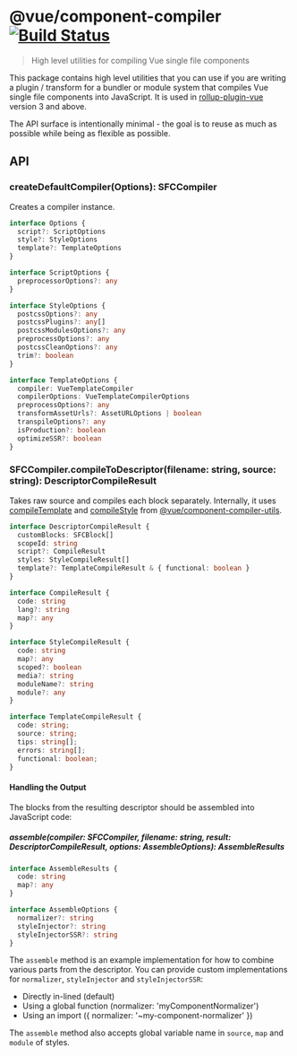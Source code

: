 # @vue/component-compiler [![Build Status](https://circleci.com/gh/vuejs/vue-component-compiler/tree/master.svg?style=shield)](https://circleci.com/gh/vuejs/vue-component-compiler)

> High level utilities for compiling Vue single file components

This package contains high level utilities that you can use if you are writing a plugin / transform for a bundler or module system that compiles Vue single file components into JavaScript. It is used in [rollup-plugin-vue](https://github.com/vuejs/rollup-plugin-vue) version 3 and above.

The API surface is intentionally minimal - the goal is to reuse as much as possible while being as flexible as possible.

## API

### createDefaultCompiler(Options): SFCCompiler

Creates a compiler instance.

```typescript
interface Options {
  script?: ScriptOptions
  style?: StyleOptions
  template?: TemplateOptions
}

interface ScriptOptions {
  preprocessorOptions?: any
}

interface StyleOptions {
  postcssOptions?: any
  postcssPlugins?: any[]
  postcssModulesOptions?: any
  preprocessOptions?: any
  postcssCleanOptions?: any
  trim?: boolean
}

interface TemplateOptions {
  compiler: VueTemplateCompiler
  compilerOptions: VueTemplateCompilerOptions
  preprocessOptions?: any
  transformAssetUrls?: AssetURLOptions | boolean
  transpileOptions?: any
  isProduction?: boolean
  optimizeSSR?: boolean
}
```

### SFCCompiler.compileToDescriptor(filename: string, source: string): DescriptorCompileResult

Takes raw source and compiles each block separately. Internally, it uses [compileTemplate](https://github.com/vuejs/component-compiler-utils/blob/master/README.md#compiletemplatetemplatecompileoptions-templatecompileresults) and [compileStyle](https://github.com/vuejs/component-compiler-utils/blob/master/README.md#compilestylestylecompileoptions) from [@vue/component-compiler-utils](https://github.com/vuejs/component-compiler-utils).

```typescript
interface DescriptorCompileResult {
  customBlocks: SFCBlock[]
  scopeId: string
  script?: CompileResult
  styles: StyleCompileResult[]
  template?: TemplateCompileResult & { functional: boolean }
}

interface CompileResult {
  code: string
  lang?: string
  map?: any
}

interface StyleCompileResult {
  code: string
  map?: any
  scoped?: boolean
  media?: string
  moduleName?: string
  module?: any
}

interface TemplateCompileResult {
  code: string;
  source: string;
  tips: string[];
  errors: string[];
  functional: boolean;
}
```

#### Handling the Output

The blocks from the resulting descriptor should be assembled into JavaScript code:

##### assemble(compiler: SFCCompiler, filename: string, result: DescriptorCompileResult, options: AssembleOptions): AssembleResults

```typescript
interface AssembleResults {
  code: string
  map?: any
}
```

```typescript
interface AssembleOptions {
  normalizer?: string
  styleInjector?: string
  styleInjectorSSR?: string
}
```


The `assemble` method is an example implementation for how to combine various parts from the descriptor. You can provide custom implementations for `normalizer`, `styleInjector` and `styleInjectorSSR`:

* Directly in-lined (default)
* Using a global function (normalizer: 'myComponentNormalizer')
* Using an import ({ normalizer: '~my-component-normalizer' })

The `assemble` method also accepts global variable name in `source`, `map` and `module` of styles. 
